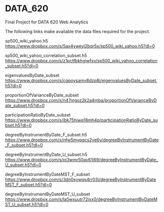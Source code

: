 # DATA_620
Final Project for DATA 620 Web Analytics

The following links make available the data files required for the project.

sp500_wiki_yahoo.h5
https://www.dropbox.com/s/5ax4yweyl2bqr5x/sp500_wiki_yahoo.h5?dl=0

sp500_wiki_yahoo_correlation_subset.h5
https://www.dropbox.com/s/z1pctfbkhgiwfxv/sp500_wiki_yahoo_correlation_subset.h5?dl=0

eigenvaluesByDate_subset
https://www.dropbox.com/s/cgpoysamy8dzp8i/eigenvaluesByDate_subset.h5?dl=0

proportionOfVarianceByDate_subset
https://www.dropbox.com/s/n47mgoz2k2a4mba/proportionOfVarianceByDate_subset.h5?dl=0

participationRatioByDate_subset
https://www.dropbox.com/s/ibk75hiwq18mh4q/participationRatioByDate_subset.h5?dl=0

degreeByInstrumentByDate_F_subset.h5
https://www.dropbox.com/s/nfw5mypqcs2ye6y/degreeByInstrumentByDate_F_subset.h5?dl=0

degreeByInstrumentByDate_U_subset.h5
https://www.dropbox.com/s/pi3wmr50av61i69/degreeByInstrumentByDate_U_subset.h5?dl=0

degreeByInstrumentByDateMST_F_subset
https://www.dropbox.com/s/3dn0sywqs4rr03i/degreeByInstrumentByDateMST_F_subset.h5?dl=0

degreeByInstrumentByDateMST_U_subset
https://www.dropbox.com/s/la5wxuutr72ixx0/degreeByInstrumentByDateMST_U_subset.h5?dl=0
